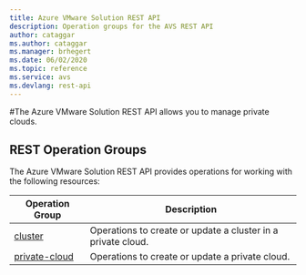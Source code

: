 ```yaml
---
title: Azure VMware Solution REST API
description: Operation groups for the AVS REST API
author: cataggar
ms.author: cataggar
ms.manager: brhegert
ms.date: 06/02/2020
ms.topic: reference
ms.service: avs
ms.devlang: rest-api
---
```


#The Azure VMware Solution REST API allows you to manage private clouds.

## REST Operation Groups

The Azure VMware Solution REST API provides operations for working with the following resources:

| Operation Group | Description |
| --- | --- |
| [cluster](xref:management.azure.com.avs.clusters) | Operations to create or update a cluster in a private cloud. |
| [private-cloud](xref:management.azure.com.avs.privatecclouds) | Operations to create or update a private cloud. |


